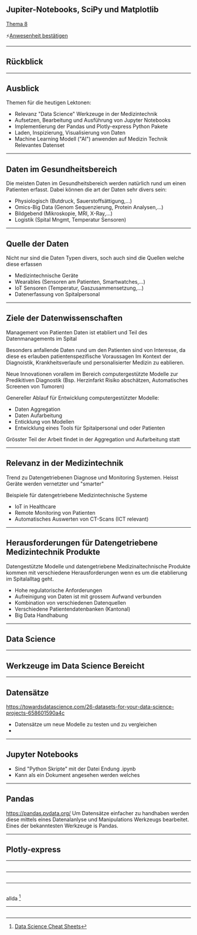 ## Jupiter-Notebooks, SciPy und Matplotlib

[Thema 8](./README.md)

⚡[Anwesenheit bestätigen](https://moodle.medizintechnik-hf.ch/mod/attendance/manage.php?id=6139)

---

## Rückblick

---

## Ausblick
Themen für die heutigen Lektonen:
* Relevanz "Data Science" Werkzeuge in der Medizintechnik
* Aufsetzen, Bearbeitung und Ausführung von Jupyter Notebooks
* Implementierung der Pandas und Plotly-express Python Pakete
* Laden, Inspizierung, Visualisierung von Daten
* Machine Learning Modell ("AI") anwenden auf Medizin Technik Relevantes Datenset

---

## Daten im Gesundheitsbereich
Die meisten Daten im Gesundheitsbereich werden natürlich rund um einen Patienten erfasst. Dabei können die art der Daten sehr divers sein:
* Physiologisch (Butdruck, Sauerstoffsättigung,...)
* Omics-Big Data (Genom Sequenzierung, Protein Analysen,...)
* Bildgebend (Mikroskopie, MRI, X-Ray,...)
* Logistik (Spital Mngmt, Temperatur Sensoren)

---

## Quelle der Daten
Nicht nur sind die Daten Typen divers, soch auch sind die Quellen welche diese erfassen
* Medizintechnische Geräte
* Wearables (Sensoren am Patienten, Smartwatches,...)
* IoT Sensoren (Temperatur, Gaszusammensetzung,...)
* Datenerfassung von Spitalpersonal

---

## Ziele der Datenwissenschaften
Management von Patienten Daten ist etabliert und Teil des Datenmanagements im Spital

Besonders anfallende Daten rund um den Patienten sind von Interesse, da diese es erlauben patientenspezifische Voraussagen Im Kontext der Diagnoistik, Krankheitsverlaufe und personalisierter Medizin zu eablieren.

Neue Innovationen vorallem im Bereich computergestützte Modelle zur Predikitiven Diagnostik (Bsp. Herzinfarkt Risiko abschätzen, Automatisches Screenen von Tumoren)

Genereller Ablauf für Entwicklung computergestützter Modelle:
* Daten Aggregation 
* Daten Aufarbeitung
* Enticklung von Modellen
* Entwicklung eines Tools für Spitalpersonal und oder Patienten

Grösster Teil der Arbeit findet in der Aggregation und Aufarbeitung statt

---

## Relevanz in der Medizintechnik
Trend zu Datengetriebenen Diagnose und Monitoring Systemen. Heisst Geräte werden vernetzter und "smarter"

Beispiele für datengetriebene Medizintechnische Systeme
* IoT in Healthcare
* Remote Monitoring von Patienten
* Automatisches Auswerten von CT-Scans (ICT relevant)

---

## Herausforderungen für Datengetriebene Medizintechnik Produkte
Datengestützte Modelle und datengetriebene Medizinaltechnische Produkte kommen mit verschiedene Herausforderungen wenn es um die etablierung im Spitalalltag geht.
* Hohe regulatorische Anforderungen
* Aufreinigung von Daten ist mit grossem Aufwand verbunden
* Kombination von verschiedenen Datenquellen
* Verschiedene Patientendatenbanken (Kantonal)
* Big Data Handhabung

---

## Data Science

---

## Werkzeuge im Data Science Bereicht

---

## Datensätze
https://towardsdatascience.com/26-datasets-for-your-data-science-projects-658601590a4c
* Datensätze um neue Modelle zu testen und zu vergleichen
* 

---

## Jupyter Notebooks
* Sind "Python Skripte" mit der Datei Endung .ipynb
* Kann als ein Dokument angesehen werden welches

---

## Pandas
https://pandas.pydata.org/
Um Datensätze einfacher zu handhaben werden diese mittels eines Datenalanlyse und Manipulations Werkzeugs bearbeitet. Eines der bekanntesten Werkzeuge is Pandas.

---

## Plotly-express

---

## 

---

## 

---

## 

allda [^1]

---

## 

[^1]: [Data Science Cheat Sheets](https://www.kaggle.com/timoboz/data-science-cheat-sheets)